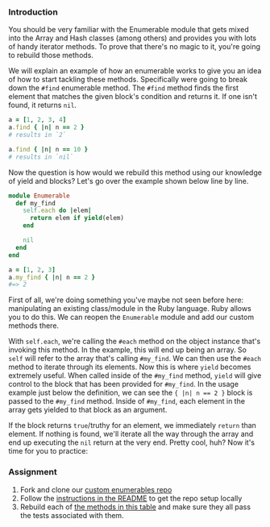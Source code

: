### Introduction
You should be very familiar with the Enumerable module that gets mixed into the Array and Hash classes (among others) and provides you with lots of handy iterator methods. To prove that there's no magic to it, you're going to rebuild those methods.

We will explain an example of how an enumerable works to give you an idea of how to start tackling these methods. Specifically were going to break down the `#find` enumerable method. The `#find` method finds the first element that matches the given block's condition and returns it. If one isn't found, it returns `nil`.

```ruby
a = [1, 2, 3, 4]
a.find { |n| n == 2 }
# results in `2`

a.find { |n| n == 10 }
# results in `nil`
```

Now the question is how would we rebuild this method using our knowledge of yield and blocks? Let's go over the example shown below line by line.

```ruby
module Enumerable
  def my_find
    self.each do |elem|
      return elem if yield(elem)
    end

    nil
  end
end

a = [1, 2, 3]
a.my_find { |n| n == 2 }
#=> 2
```

First of all, we're doing something you've maybe not seen before here: manipulating an existing class/module in the Ruby language. Ruby allows you to do this. We can reopen the `Enumerable` module and add our custom methods there.

With `self.each`, we're calling the `#each` method on the object instance that's invoking this method. In the example, this will end up being an array. So `self` will refer to the array that's calling `#my_find`. We can then use the `#each` method to iterate through its elements. Now this is where `yield` becomes extremely useful. When called inside of the `#my_find` method, `yield` will give control to the block that has been provided for `#my_find`. In the usage example just below the definition, we can see the `{ |n| n == 2 }` block is passed to the `#my_find` method. Inside of `#my_find`, each element in the array gets yielded to that block as an argument.

If the block returns `true`/truthy for an element, we immediately `return` than element. If nothing is found, we'll iterate all the way through the array and end up executing the `nil` return at the very end. Pretty cool, huh? Now it's time for you to practice:

### Assignment
<div class="lesson-content__panel" markdown="1">

1. Fork and clone our [custom enumerables repo](https://github.com/TheOdinProject/custom_enumerable_project)
2. Follow the [instructions in the README](https://github.com/TheOdinProject/custom_enumerable_project#installation) to get the repo setup locally
3. Rebuild each of [the methods in this table](https://github.com/TheOdinProject/custom_enumerable_project#methods) and make sure they all pass the tests associated with them.

</div>

